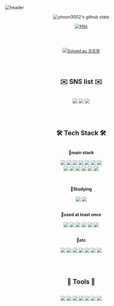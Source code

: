 ![header](https://capsule-render.vercel.app/api?type=waving&color=gradient&customColorList=0,2,5,5,30&height=300&section=header&text=welcome&desc=%20yhoon3002's%20Github%20Profile&fontSize=100&animation=twinkling&fontAlign=50&fontAlignY=38&descSize=28&descAlign=66&descAlignY=55&stroke=8ED813&strokeWidth=2)

<div align="center">

![yhoon3002's github stats](https://github-readme-stats.vercel.app/api?username=yhoon3002&show_icons=true&theme=buefy)


[![Hits](https://hits.seeyoufarm.com/api/count/incr/badge.svg?url=https%3A%2F%2Fgithub.com%2Fyhoon3002&count_bg=%239073DB&title_bg=%23BCBCF2&icon=opsgenie.svg&icon_color=%23EFF0EF&title=hits&edge_flat=false)](https://github.com/yhoon3002)

<br/>
<br/>

[![Solved.ac
프로필](http://mazassumnida.wtf/api/v2/generate_badge?boj=yhoon3002)](https://solved.ac/yhoon3002)

<div>
<br/>
<br/>

<div align="center">

## ✉️ SNS list ✉️
  <br/>
  <a href="https://www.facebook.com/yhoon3002" target="_blank"><img src="https://img.shields.io/badge/Facebook-1877F2?style=flat-square&logo=Facebook&logoColor=white"/></a>
  <a href="https://www.instagram.com/hoony.97/" target="_blank"><img src="https://img.shields.io/badge/Instagram-E4405F?style=flat-square&logo=Instagram&logoColor=white"/></a>
    <a href="https://discord.com/users/947685557415342091" target="_blank"><img src="https://img.shields.io/badge/Discord-5865F2?style=flat-square&logo=Discord&logoColor=white"/></a>
  <br/>
  <br/>
  <br/>
  <br/>
    
    
## 🛠️ Tech Stack 🛠️
  <br/>
  <b> 📌main stack </b>
  <br/>
  <br/>
  <img src="https://img.shields.io/badge/HTML-E34F26?style=for-the-badge&logo=HTML5&logoColor=white">
  <img src="https://img.shields.io/badge/CSS-1572B6?style=for-the-badge&logo=CSS3&logoColor=white">
  <img src="https://img.shields.io/badge/JavaScript-F7DF1E?style=for-the-badge&logo=JavaScript&logoColor=white">
  <img src="https://img.shields.io/badge/jQuery-0769AD?style=for-the-badge&logo=jQuery&logoColor=white">
  <img src="https://img.shields.io/badge/StyledComponents/Emotion-DB7093?style=for-the-badge&logo=styled-components&logoColor=white">
  <img src="https://img.shields.io/badge/React-61DAFB?style=for-the-badge&logo=React&logoColor=white">
  <img src="https://img.shields.io/badge/Next.js-000000?style=for-the-badge&logo=Next.js&logoColor=white">
  <br/>
  <img src="https://img.shields.io/badge/TypeScript-3178C6?style=for-the-badge&logo=TypeScript&logoColor=white">
  <img src="https://img.shields.io/badge/GraphQL-E10098?style=for-the-badge&logo=GraphQL&logoColor=white">
  <img src="https://img.shields.io/badge/Prettier-F7B93E?style=for-the-badge&logo=Prettier&logoColor=white">
  <img src="https://img.shields.io/badge/ESLint-4B32C3?style=for-the-badge&logo=ESLint&logoColor=white">
  <img src="https://img.shields.io/badge/Npm-CB3837?style=for-the-badge&logo=Npm&logoColor=white">
  <img src="https://img.shields.io/badge/Yarn-2C8EBB?style=for-the-badge&logo=Yarn&logoColor=white">
  <br/>
  <br/>
  <br/>
  
  <b> 📌Studying </b>
  <br/>
  <br/>
  <img src="https://img.shields.io/badge/Firebase-FFCA28?style=for-the-badge&logo=Firebase&logoColor=white">
  <img src="https://img.shields.io/badge/Docker-2496ED?style=for-the-badge&logo=Docker&logoColor=white">
  <br/>
  <br/>

  <b> 📌used at least once </b>
  <br/>
  <br/>
  <img src="https://img.shields.io/badge/ReactNative-61DAFB?style=for-the-badge&logo=React&logoColor=white">
  <img src="https://img.shields.io/badge/Jest-C21325?style=for-the-badge&logo=Jest&logoColor=white">
  <img src="https://img.shields.io/badge/Redux-764ABC?style=for-the-badge&logo=Redux&logoColor=white">
  <img src="https://img.shields.io/badge/Babel-F9DC3E?style=for-the-badge&logo=Babel&logoColor=white">
  <img src="https://img.shields.io/badge/Webpack-8DD6F9?style=for-the-badge&logo=Webpack&logoColor=white">
  <img src="https://img.shields.io/badge/Atom-66595C?style=for-the-badge&logo=Atom&logoColor=white">
  <br/>
  <br/>
  
  <b> 📌etc </b>
  <br/>
  <br/>
  <img src="https://img.shields.io/badge/Python-3776AB?style=for-the-badge&logo=Python&logoColor=white">
  <img src="https://img.shields.io/badge/OpenCV-5C3EE8?style=for-the-badge&logo=OpenCV&logoColor=white">
  <img src="https://img.shields.io/badge/PyCharm-000000?style=for-the-badge&logo=PyCharm&logoColor=white">
  <img src="https://img.shields.io/badge/Jupyter-F37626?style=for-the-badge&logo=Jupyter&logoColor=white">
  <img src="https://img.shields.io/badge/C-A8B9CC?style=for-the-badge&logo=C&logoColor=white">
  <img src="https://img.shields.io/badge/C++-00599C?style=for-the-badge&logo=Cplusplus&logoColor=white">
  <img src="https://img.shields.io/badge/Eclipse-2C2255?style=for-the-badge&logo=EclipseIDE&logoColor=white">
  <br/>
  <br/>
  <br/>
  <br/>
  
## 🔎 Tools 🔎
  <br/>
  <img src="https://img.shields.io/badge/VSCode-007ACC?style=for-the-badge&logo=VisualStudioCode&logoColor=white">
  <img src="https://img.shields.io/badge/GitHub-181717?style=for-the-badge&logo=GitHub&logoColor=white">
  <img src="https://img.shields.io/badge/Notion-000000?style=for-the-badge&logo=Notion&logoColor=white">
  <img src="https://img.shields.io/badge/Figma-F24E1E?style=for-the-badge&logo=Figma&logoColor=white">
  <img src="https://img.shields.io/badge/Slack-4A154B?style=for-the-badge&logo=Slack&logoColor=white">
  <img src="https://img.shields.io/badge/Gather-000000?style=for-the-badge&logo=Gather&logoColor=white">
  <img src="https://img.shields.io/badge/Discord-5865F2?style=for-the-badge&logo=Discord&logoColor=white">

</div>

<br/>
<br/>
